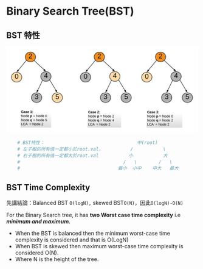 # Binary Search Tree\(BST\)

## BST 特性

![](../../.gitbook/assets/image%20%2843%29.png)

```python
    # BST特性：                                  中(root)
    # 左子樹的所有值一定都小於root.val，          /           \
    # 右子樹的所有值一定都大於root.val           小           大 
    #                                      /   \        /   \
    #                                    最小  小中    中大   最大
```

## BST Time Complexity

先講結論：Balanced BST `O(logN),` skewed BST`O(N)`，因此`O(logN)-O(N)`

For the Binary Search tree, it has **two Worst case time complexity** i.e _**minimum and maximum**_.

* When the BST is balanced then the minimum worst-case time complexity is considered and that is O\(LogN\)
* When BST is skewed then maximum worst-case time complexity is considered O\(N\).
* Where N is the height of the tree.

